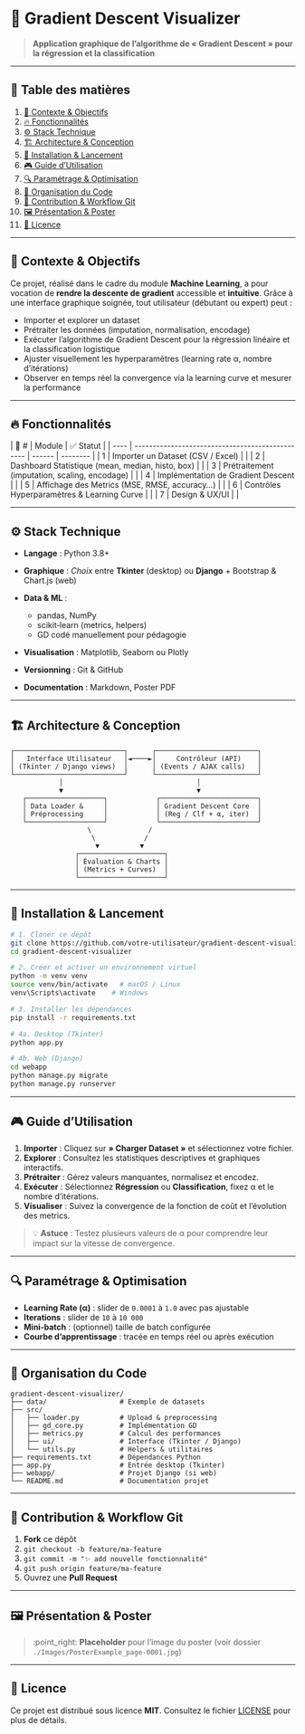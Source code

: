 # 🚀 Gradient Descent Visualizer

> **Application graphique de l’algorithme de « Gradient Descent » pour la régression et la classification**

---

## 📖 Table des matières

1. [🎯 Contexte & Objectifs](#-contexte--objectifs)
2. [🔥 Fonctionnalités](#-fonctionnalités)
3. [⚙️ Stack Technique](#️-stack-technique)
4. [🏗️ Architecture & Conception](#️-architecture--conception)
5. [🔧 Installation & Lancement](#-installation--lancement)
6. [🎮 Guide d’Utilisation](#-guide-dutilisation)
7. [🔍 Paramétrage & Optimisation](#-paramétrage--optimisation)
8. [📂 Organisation du Code](#-organisation-du-code)
9. [🤝 Contribution & Workflow Git](#-contribution--workflow-git)
10. [🖼️ Présentation & Poster](#️-présentation--poster)
11. [📜 Licence](#-licence)

---

## 🎯 Contexte & Objectifs

Ce projet, réalisé dans le cadre du module **Machine Learning**, a pour vocation de **rendre la descente de gradient** accessible et **intuitive**. Grâce à une interface graphique soignée, tout utilisateur (débutant ou expert) peut :

* Importer et explorer un dataset
* Prétraiter les données (imputation, normalisation, encodage)
* Exécuter l’algorithme de Gradient Descent pour la régression linéaire et la classification logistique
* Ajuster visuellement les hyperparamètres (learning rate α, nombre d’itérations)
* Observer en temps réel la convergence via la learning curve et mesurer la performance

---

## 🔥 Fonctionnalités

| 🚩 # | Module                                           |  ✅ Statut       |
| ---- | ------------------------------------------------ | ------ | -------- |
| 1    | Importer un Dataset (CSV / Excel)                |                   |
| 2    | Dashboard Statistique (mean, median, histo, box) |                   |
| 3    | Prétraitement (imputation, scaling, encodage)    |                   |
| 4    | Implémentation de Gradient Descent               |                   |
| 5    | Affichage des Metrics (MSE, RMSE, accuracy…)     |                   |
| 6    | Contrôles Hyperparamètres & Learning Curve       |                   |
| 7    | Design & UX/UI                                   |                   |


---

## ⚙️ Stack Technique

* **Langage** : Python 3.8+
* **Graphique** : *Choix* entre **Tkinter** (desktop) ou **Django** + Bootstrap & Chart.js (web)
* **Data & ML** :

  * pandas, NumPy
  * scikit‑learn (metrics, helpers)
  * GD codé manuellement pour pédagogie
* **Visualisation** : Matplotlib, Seaborn ou Plotly
* **Versionning** : Git & GitHub
* **Documentation** : Markdown, Poster PDF

---

## 🏗️ Architecture & Conception

```text
┌───────────────────────────┐      ┌─────────────────────────┐
│   Interface Utilisateur   │◄────►│     Contrôleur (API)    │
│ (Tkinter / Django views)  │      │ (Events / AJAX calls)   │
└───────────────────────────┘      └─────────────────────────┘
            │                                 │
            ▼                                 ▼
   ┌───────────────────┐            ┌────────────────────────┐
   │ Data Loader &     │            │ Gradient Descent Core  │
   │ Préprocessing     │            │ (Reg / Clf + α, iter)  │
   └───────────────────┘            └────────────────────────┘
                   \              /
                    \            /
                     ▼          ▼
                ┌─────────────────────┐
                │ Évaluation & Charts │
                │ (Metrics + Curves)  │
                └─────────────────────┘
```

---

## 🔧 Installation & Lancement

```bash
# 1. Cloner ce dépôt
git clone https://github.com/votre-utilisateur/gradient-descent-visualizer.git
cd gradient-descent-visualizer

# 2. Créer et activer un environnement virtuel
python -m venv venv
source venv/bin/activate   # macOS / Linux
venv\Scripts\activate    # Windows

# 3. Installer les dépendances
pip install -r requirements.txt

# 4a. Desktop (Tkinter)
python app.py

# 4b. Web (Django)
cd webapp
python manage.py migrate
python manage.py runserver
```

---

## 🎮 Guide d’Utilisation

1. **Importer** : Cliquez sur **» Charger Dataset »** et sélectionnez votre fichier.
2. **Explorer** : Consultez les statistiques descriptives et graphiques interactifs.
3. **Prétraiter** : Gérez valeurs manquantes, normalisez et encodez.
4. **Exécuter** : Sélectionnez **Régression** ou **Classification**, fixez α et le nombre d’itérations.
5. **Visualiser** : Suivez la convergence de la fonction de coût et l’évolution des metrics.

> 💡 **Astuce** : Testez plusieurs valeurs de α pour comprendre leur impact sur la vitesse de convergence.

---

## 🔍 Paramétrage & Optimisation

* **Learning Rate (α)** : slider de `0.0001` à `1.0` avec pas ajustable
* **Iterations** : slider de `10` à `10 000`
* **Mini‑batch** : (optionnel) taille de batch configurée
* **Courbe d’apprentissage** : tracée en temps réel ou après exécution

---

## 📂 Organisation du Code

```text
gradient-descent-visualizer/
├── data/                  # Exemple de datasets
├── src/
│   ├── loader.py          # Upload & preprocessing
│   ├── gd_core.py         # Implémentation GD
│   ├── metrics.py         # Calcul des performances
│   ├── ui/                # Interface (Tkinter / Django)
│   └── utils.py           # Helpers & utilitaires
├── requirements.txt       # Dépendances Python
├── app.py                 # Entrée desktop (Tkinter)
├── webapp/                # Projet Django (si web)
└── README.md              # Documentation projet
```

---

## 🤝 Contribution & Workflow Git

1. **Fork** ce dépôt
2. `git checkout -b feature/ma-feature`
3. `git commit -m "✨ add nouvelle fonctionnalité"`
4. `git push origin feature/ma-feature`
5. Ouvrez une **Pull Request**

---

## 🖼️ Présentation & Poster

> \:point\_right: **Placeholder** pour l’image du poster (voir dossier `./Images/PosterExample_page-0001.jpg`)

---

## 📜 Licence

Ce projet est distribué sous licence **MIT**. Consultez le fichier [LICENSE](LICENSE) pour plus de détails.

